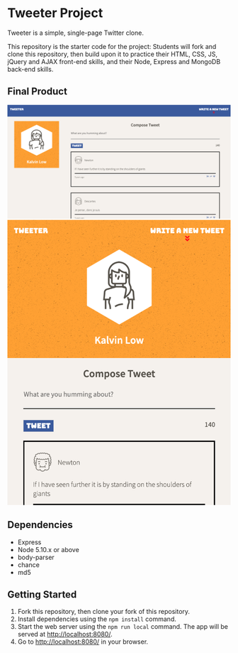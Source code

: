 # Tweeter Project

Tweeter is a simple, single-page Twitter clone.

This repository is the starter code for the project: Students will fork and clone this repository, then build upon it to practice their HTML, CSS, JS, jQuery and AJAX front-end skills, and their Node, Express and MongoDB back-end skills.

## Final Product

!["screenshot desktop layout"](https://github.com/ke2low/tweeter/blob/master/docs/Desktop%20Layout.png)
!["screenshot tablet and mobile layout"](https://github.com/ke2low/tweeter/blob/master/docs/Mobile%20%26%20Tablet%20Layout.png)



## Dependencies

- Express
- Node 5.10.x or above
- body-parser
- chance
- md5

## Getting Started

1. Fork this repository, then clone your fork of this repository.
2. Install dependencies using the `npm install` command.
3. Start the web server using the `npm run local` command. The app will be served at <http://localhost:8080/>.
4. Go to <http://localhost:8080/> in your browser.